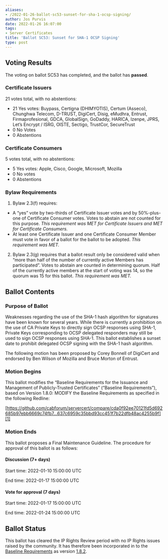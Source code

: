 ```yaml
---
aliases:
- /2022-01-26-ballot-sc53-sunset-for-sha-1-ocsp-signing/
author: Jos Purvis
date: 2022-01-26 16:07:00
tags:
- Server Certificates
title: 'Ballot SC53: Sunset for SHA-1 OCSP Signing'
type: post
---
```


## Voting Results 

The voting on ballot SC53 has completed, and the ballot has **passed**.

### Certificate Issuers 

21 votes total, with no abstentions:

- 21 Yes votes: Buypass, Certigna (DHIMYOTIS), Certum (Asseco), Chunghwa Telecom, D-TRUST, DigiCert, Disig, eMudhra, Entrust, Firmaprofesional, GDCA, GlobalSign, GoDaddy, HARICA, Izenpe, JPRS, Let’s Encrypt / ISRG, OISTE, Sectigo, TrustCor, SecureTrust
- 0 No Votes
- 0 Abstentions

### Certificate Consumers 

5 votes total, with no abstentions:

- 5 Yes votes: Apple, Cisco, Google, Microsoft, Mozilla
- 0 No votes
- 0 Abstentions

### Bylaw Requirements 

1. Bylaw 2.3(f) requires:

- A “yes” vote by two-thirds of Certificate Issuer votes and by 50%-plus-one of Certificate Consumer votes. Votes to abstain are not counted for this purpose.
  _This requirement was MET for Certificate Issuers and MET for Certificate Consumers._
- At least one Certificate Issuer and one Certificate Consumer Member must vote in favor of a ballot for the ballot to be adopted.
  _This requirement was MET._

2. Bylaw 2.3(g) requires that a ballot result only be considered valid when “more than half of the number of currently active Members has participated”. Votes to abstain are counted in determining quorum. Half of the currently active members at the start of voting was 14, so the quorum was 15 for this ballot.
   _This requirement was MET._

## Ballot Contents 

### Purpose of Ballot 

Weaknesses regarding the use of the SHA-1 hash algorithm for signatures have been known for several years. While there is currently a prohibition on the use of CA Private Keys to directly sign OCSP responses using SHA-1, Private Keys corresponding to OCSP delegated responders may still be used to sign OCSP responses using SHA-1. This ballot establishes a sunset date to prohibit delegated OCSP signing with the SHA-1 hash algorithm.

The following motion has been proposed by Corey Bonnell of DigiCert and endorsed by Ben Wilson of Mozilla and Bruce Morton of Entrust.

### Motion Begins 

This ballot modifies the “Baseline Requirements for the Issuance and Management of Publicly-Trusted Certificates” (“Baseline Requirements”), based on Version 1.8.0:
MODIFY the Baseline Requirements as specified in the following Redline:

[https://github.com/cabforum/servercert/compare/cda0f92ee70121fd5d692685b97ebb6669c74fb7…637c6959c35bbd93cc451f7b22dfb48ac4255b9f][1]

### Motion Ends 

This ballot proposes a Final Maintenance Guideline. The procedure for approval of this ballot is as follows:

#### Discussion (7+ days) 

Start time: 2022-01-10 15:00:00 UTC

End time: 2022-01-17 15:00:00 UTC

#### Vote for approval (7 days) 

Start time: 2022-01-17 15:00:00 UTC

End time: 2022-01-24 15:00:00 UTC

## Ballot Status 

This ballot has cleared the IP Rights Review period with no IP Rights issues raised by the community. It has therefore been incorporated in to the [Baseline Requirements][2] as version [1.8.2][3].

[1]: https://github.com/cabforum/servercert/compare/cda0f92ee70121fd5d692685b97ebb6669c74fb7...637c6959c35bbd93cc451f7b22dfb48ac4255b9f
[2]: /baseline-requirements-documents/
[3]: /uploads/CA-Browser-Forum-BR-1.8.2.pdf